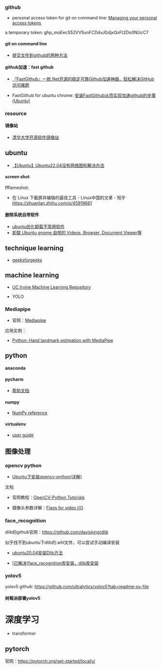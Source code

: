 ### github

- personal access token for git on command line: [Managing your personal access tokens](https://docs.github.com/en/authentication/keeping-your-account-and-data-secure/managing-your-personal-access-tokens)

a temporary token: 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

#### git on command line

- [提交文件到github的两种方法](https://blog.csdn.net/u013553529/article/details/59144904#:~:text=%E6%96%B9%E6%B3%95%E4%B8%80%EF%BC%9A%E6%9C%AC%E5%9C%B0%E7%9B%AE%E5%BD%95%E6%89%A7%E8%A1%8C%20git%20init%EF%BC%8C%E4%B8%8D%E6%89%A7%E8%A1%8C%20git%20clone%201%20%E6%89%A7%E8%A1%8C%20git,%EF%BC%89%203%20%E6%89%A7%E8%A1%8C%20git%20push%20origin%20main%20%E5%B0%86%E6%9C%AC%E5%9C%B0%E5%B7%A5%E7%A8%8B%E6%8F%90%E4%BA%A4%E5%88%B0github)

#### github加速：fast github

- [『FastGithub』一款.Net开源的稳定可靠Github加速神器，轻松解决GitHub访问难题](https://blog.csdn.net/qq_34202873/article/details/132543478)

- FastGithub for ubuntu chrome: [安装FastGithub从而实现加速github的步骤(Ubuntu)](https://blog.csdn.net/Lambert0320/article/details/132204181)

### resource

#### 镜像站

- [清华大学开源软件镜像站](https://mirrors.tuna.tsinghua.edu.cn/)

## ubuntu

- [【Ubuntu】Ubuntu22.04没有网络图标解决办法](https://blog.csdn.net/dengjin20104042056/article/details/134671699#:~:text=%E5%A6%82%E6%9E%9C%E6%82%A8%E5%9C%A8%20Ubuntu%2022.04%20%E4%B8%8A%20%E6%B2%A1%E6%9C%89%E7%BD%91%E7%BB%9C%E5%9B%BE%E6%A0%87%20%EF%BC%8C%E5%8F%AF%E4%BB%A5%E5%B0%9D%E8%AF%95%E4%BB%A5%E4%B8%8B%E8%A7%A3%E5%86%B3%E6%96%B9%E6%B3%95%EF%BC%9A%201.%20%E6%A3%80%E6%9F%A5,%E7%BD%91%E7%BB%9C%20%E8%AE%BE%E7%BD%AE%EF%BC%8C%E5%B9%B6%E7%A1%AE%E4%BF%9D%20%E7%BD%91%E7%BB%9C%20%E5%B7%B2%E5%90%AF%E7%94%A8%E3%80%82%202.%20%E9%87%8D%E6%96%B0%E5%90%AF%E5%8A%A8%20%E7%BD%91%E7%BB%9C%20%E7%AE%A1%E7%90%86%E5%99%A8%EF%BC%9A%E5%9C%A8%E7%BB%88%E7%AB%AF%E4%B8%AD%E8%BE%93%E5%85%A5%E4%BB%A5%E4%B8%8B%E5%91%BD%E4%BB%A4%E5%B9%B6%E6%8C%89%E4%B8%8B%E5%9B%9E%E8%BD%A6%E9%94%AE%E3%80%82)

#### screen shot

ffflameshot: 

- 在 Linux 下截屏并编辑的最佳工具 - Linux中国的文章 - 知乎 	
  https://zhuanlan.zhihu.com/p/45919661

#### 删除系统自带软件

- [ubuntu优化卸载不常用软件](https://blog.csdn.net/cyz141001/article/details/110673651#:~:text=ubuntu%E4%BC%98%E5%8C%96%E5%8D%B8%E8%BD%BD%E4%B8%8D%E5%B8%B8%E7%94%A8%E8%BD%AF%E4%BB%B6%201%20%E5%8D%B8%E8%BD%BD%E4%B8%8D%E5%B8%B8%E7%94%A8%E8%BD%AF%E4%BB%B6%EF%BC%9A%202%202%20%E3%80%81sudo%20apt%20remove,%E3%80%81sudo%20apt%20remove%20-y%20gnome-mines%20%23%20%E5%8D%B8%E8%BD%BD%E7%B3%BB%E7%BB%9F%E8%87%AA%E5%B8%A6%E6%89%AB%E9%9B%B7%E6%B8%B8%E6%88%8F%20%E6%9B%B4%E5%A4%9A%E9%A1%B9%E7%9B%AE)
- [卸载 Ubuntu gnome 自带的 Videos, Browser, Document Viewer等](https://blog.csdn.net/weixin_30532973/article/details/97464623)



## technique learning

- [geeksforgeeks](https://www.geeksforgeeks.org/)

## machine learning

- [UC Irvine Machine Learning Repository](https://archive.ics.uci.edu/)



- YOLO

### Mediapipe

- 官网：[Mediapipe](https://developers.google.cn/mediapipe)

应用实例：

- [Python: Hand landmark estimation with MediaPipe](https://techtutorialsx.com/2021/04/10/python-hand-landmark-estimation/)

## python

#### anaconda



#### pycharm

- [帮助文档](https://www.jetbrains.com/help/pycharm/run-debug-configuration.html)

#### numpy

- [NumPy reference](https://numpy.org/doc/stable/reference/index.html)

#### virtualenv

- [user guide](https://virtualenv.pypa.io/en/latest/user_guide.html)

## 图像处理

### opencv python

- [Ubuntu下安装opencv-python(详解)](https://blog.csdn.net/weixin_44756050/article/details/104825269)

文档

- 官网教程：[OpenCV-Python Tutorials](https://docs.opencv.org/4.x/d6/d00/tutorial_py_root.html)

- 摄像头参数详解：[Flags for video I/O](https://docs.opencv.org/3.4/d4/d15/group__videoio__flags__base.html) 

### face_recognition

dlib的github官网：https://github.com/davisking/dlib

似乎找不到ubuntu下dlib的.whl文件，可以尝试手动编译安装

- [ubuntu20.04安装Dlib方法](https://zhuanlan.zhihu.com/p/449942621)



- [[已解决]face_recognition库安装，dlib库安装](https://blog.csdn.net/weixin_53236070/article/details/124306424)

### yolov5

yolov5 github: https://github.com/ultralytics/yolov5?tab=readme-ov-file

#### 树莓派部署yolov5

# 深度学习

- transformer

## pytorch

官网：https://pytorch.org/get-started/locally/

























